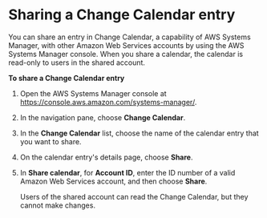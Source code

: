 # Sharing a Change Calendar entry<a name="change-calendar-share"></a>

You can share an entry in Change Calendar, a capability of AWS Systems Manager, with other Amazon Web Services accounts by using the AWS Systems Manager console\. When you share a calendar, the calendar is read\-only to users in the shared account\.

**To share a Change Calendar entry**

1. Open the AWS Systems Manager console at [https://console\.aws\.amazon\.com/systems\-manager/](https://console.aws.amazon.com/systems-manager/)\.

1. In the navigation pane, choose **Change Calendar**\.

1. In the **Change Calendar** list, choose the name of the calendar entry that you want to share\.

1. On the calendar entry's details page, choose **Share**\.

1. In **Share calendar**, for **Account ID**, enter the ID number of a valid Amazon Web Services account, and then choose **Share**\.

   Users of the shared account can read the Change Calendar, but they cannot make changes\.